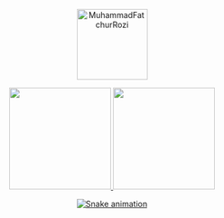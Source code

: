 <!--
**MuhammadFatchurRozi/MuhammadFatchurRozi** is a ✨ _special_ ✨ repository because its `README.md` (this file) appears on your GitHub profile.

Here are some ideas to get you started:

- 🔭 I’m currently working on ...
- 🌱 I’m currently learning ...
- 👯 I’m looking to collaborate on ...
- 🤔 I’m looking for help with ...
- 💬 Ask me about ...
- 📫 How to reach me: ...
- 😄 Pronouns: ...
- ⚡ Fun fact: ...
-->

<p align="center">
  <img width="125" src="https://komarev.com/ghpvc/?username=MuhammadFatchurRozi&style=flat-square" alt="MuhammadFatchurRozi" />
</p>

<div align="center">
  <a href="https://github.com/MuhammadFatchurRozi">
  <img height="180em" src="https://github-readme-stats.vercel.app/api?username=MuhammadFatchurRozi&show_icons=true&theme=dracula&include_all_commits=true&count_private=true"/>
  <img height="180em" src="https://github-readme-stats.vercel.app/api/top-langs/?username=MuhammadFatchurRozi&layout=compact&langs_count=7&theme=dracula"/>
</div>
    
<div align="center"> 
    <!-- <a href="https://www.youtube.com/channel/UC_-uuuZbY0AAt9CViNzvc-Q" target="_blank"><img src="https://img.shields.io/badge/YouTube-FF0000?style=for-the-badge&logo=youtube&logoColor=white" target="_blank"></a> 
    <a href="https://instagram.com/ftchr._.roji" target="_blank"><img src="https://img.shields.io/badge/-Instagram-%23E4405F?style=for-the-badge&logo=instagram&logoColor=white" target="_blank"></a>
  <a href = "mailto:rozifatchur21@gmail.com"><img src="https://img.shields.io/badge/-Gmail-%23333?style=for-the-badge&logo=gmail&logoColor=white" target="_blank"></a>
    <a href="https://www.linkedin.com/in/fatchur-rozi-a734491b0" target="_blank"><img src="https://img.shields.io/badge/-LinkedIn-%230077B5?style=for-the-badge&logo=linkedin&logoColor=white" target="_blank"></a> -->
 
  ![Snake animation](https://github.com/MuhammadFatchurRozi/MuhammadFatchurRozi/blob/output/github-contribution-grid-snake.svg)
 
</div>
